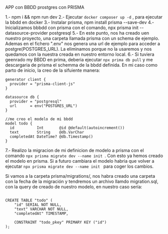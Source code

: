 APP con BBDD prostgres con PRISMA

1.- npm i && npm run dev
2.- Ejecutar `docker composer up -d` , para ejecutar la bbdd en docker
3.- Instalar prisma, npm install prisma --save-dev
4.- Inicializamos bbbdd con prisma con el comando, npx prisma init --datasource-provider postgresql
5.- En este punto, nos ha creado uen nuestro proyecto, una carpeta llamada prisma con un schema de ejemplo. Ademas en el fichero ".env" nos genera una url de ejemplo para acceder a postgre(POSTGRES_URL). La eliminamos porque no la usaremos y nos quedamos con la nuestra creada en nuestro entorno local.
6.- Si tuviera geenrado my BBDD en prima, deberia ejecutar `npx prima db pull` y me descargaria de prisma el schemma de la bbdd definida. En mi caso como parto de inicio, la creo de la sifuiente manera:

```
generator client {
  provider = "prisma-client-js"
}

datasource db {
  provider = "postgresql"
  url      = env("POSTGRES_URL")
}

//me creo el modelo de mi bbdd
model todo {
  id          Int       @id @default(autoincrement())
  text        String    @db.VarChar
  completedAt DateTime? @db.Timestamp()
}

```

7.- Realizo la migracion de mi definicion de modelo a prisma con el comando `npx prisma migrate dev --name init `. Con esto ya hemos creado el modelo en prisma. Si a futuro cambiara el modelo habria que volver a ejecutar `npx prisma migrate dev --name init ` para coger los cambios.

Si vamos a la carpeta prisma/migrations/, nos habra creado una carpeta con la fecha de la migración y tendremos un archivo llamdo migration.sql, con la query de creado de nuestro modelo, en nuestro caso sería:

```

CREATE TABLE "todo" (
    "id" SERIAL NOT NULL,
    "text" VARCHAR NOT NULL,
    "completedAt" TIMESTAMP,

    CONSTRAINT "todo_pkey" PRIMARY KEY ("id")
);



```
